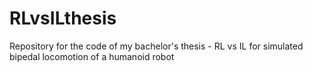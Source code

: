 # RLvsILthesis
Repository for the code of my bachelor's thesis - RL vs IL for simulated bipedal locomotion of a humanoid robot
